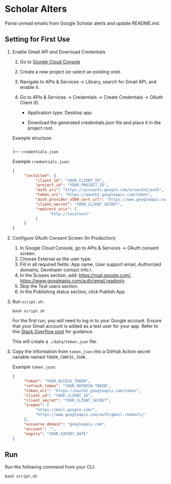 # Scholar Alters
Parse unread emails from Google Scholar alerts and update README.md.

## Setting for First Use
1. Enable Gmail API and Download Credentials
    1. Go to [Google Cloud Console](https://console.cloud.google.com/) 
    2. Create a new project (or select an existing one).
    3. Navigate to APIs & Services → Library, search for Gmail API, and enable it.
    4. Go to APIs & Services → Credentials → Create Credentials → OAuth Client ID.

        - Application type: Desktop app.
        
        - Download the generated credentials.json file and place it in the project root.

    Example structure:
    ```
    .
    ├── credentials.json
    ```

    Example `credentials.json`:
    ```json
    {
         "installed": {
              "client_id": "YOUR_CLIENT_ID",
              "project_id": "YOUR_PROJECT_ID",
              "auth_uri": "https://accounts.google.com/o/oauth2/auth",
              "token_uri": "https://oauth2.googleapis.com/token",
              "auth_provider_x509_cert_url": "https://www.googleapis.com/oauth2/v1/certs",
              "client_secret": "YOUR_CLIENT_SECRET",
              "redirect_uris": [
                    "http://localhost"
              ]
         }
    }
    ```

2. Configure OAuth Consent Screen (In Production)
   1. In Google Cloud Console, go to APIs & Services → OAuth consent screen.
   2. Choose External as the user type.
   3. Fill in all required fields: App name, User support email, Authorized domains, Developer contact info.\
   4. In the Scopes section, add: https://mail.google.com/, https://www.googleapis.com/auth/gmail.readonly
   5. Skip the Test users section.
   6. In the Publishing status section, click Publish App
      
3. Run `script.sh`:
    ```
    bash script.sh
    ```
    For the first run, you will need to log in to your Google account. Ensure that your Gmail account is added as a test user for your app. Refer to this [Stack Overflow post](https://stackoverflow.com/questions/75454425/access-blocked-project-has-not-completed-the-google-verification-process) for guidance.

    This will create a `./data/token.json` file.

4. Copy the information from `token.json` into a GitHub Action secret variable named `TOKEN_CONFIG_JSON`.

    Example `token.json`:
    ```json
    {
         "token": "YOUR_ACCESS_TOKEN",
         "refresh_token": "YOUR_REFRESH_TOKEN",
         "token_uri": "https://oauth2.googleapis.com/token",
         "client_id": "YOUR_CLIENT_ID",
         "client_secret": "YOUR_CLIENT_SECRET",
         "scopes": [
              "https://mail.google.com/",
              "https://www.googleapis.com/auth/gmail.readonly"
         ],
         "universe_domain": "googleapis.com",
         "account": "",
         "expiry": "YOUR_EXPIRY_DATE"
    }
    ```

## Run
Run the following command from your CLI:
```
bash script.sh
```
